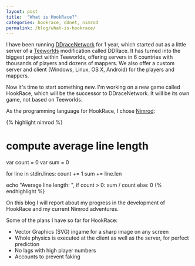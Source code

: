 ```yaml
---
layout: post
title:  "What is HookRace?"
categories: hookrace, ddnet, nimrod
permalink: /blog/what-is-hookrace/
---
```


I have been running [DDraceNetwork](http://ddnet.tw) for 1 year, which started out as a little server of a [Teeworlds](http://teeworlds.com) modification called DDRace. It has turned into the biggest project within Teeworlds, offering servers in 6 countries with thousands of players and dozens of mappers. We also offer a custom server and client (Windows, Linux, OS X, Android) for the players and mappers.

Now it's time to start something new. I'm working on a new game called HookRace, which will be the successor to DDraceNetwork. It will be its own game, not based on Teeworlds.

As the programming language for HookRace, I chose [Nimrod](http://nimrod-lang.org):

{% highlight nimrod %}
# compute average line length
var count = 0
var sum = 0

for line in stdin.lines:
  count += 1
  sum += line.len

echo "Average line length: ",
  if count > 0: sum / count else: 0
{% endhighlight %}

On this blog I will report about my progress in the development of HookRace and my current Nimrod adventures.

Some of the plans I have so far for HookRace:

- Vector Graphics (SVG) ingame for a sharp image on any screen
- Whole physics is executed at the client as well as the server, for perfect prediction
- No lags with high player numbers
- Accounts to prevent faking
